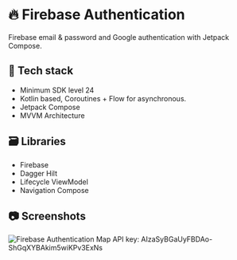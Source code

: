 # 🔥 Firebase Authentication
Firebase email & password and Google authentication with Jetpack Compose.

## 🧰 Tech stack
- Minimum SDK level 24
- Kotlin based, Coroutines + Flow for asynchronous.
- Jetpack Compose
- MVVM Architecture

## 🗃️ Libraries
- Firebase
- Dagger Hilt
- Lifecycle ViewModel
- Navigation Compose

## 📷 Screenshots
![Firebase Authentication](https://lh3.googleusercontent.com/pw/AP1GczNs4w9KPcQFV9jQXKTropfuXlKWwlVf-8nK-TqaQ3CZN3H6ROQhgFTuB5vtJYMdy3G2VbrHA9FBtK9ZqV0QoigVJwF10HQvfHVZZuwQAQx3ZsUMn4uGLt4ol94cKHp9tlBwAixnXr2uM3wVMsj7xgwV=w420-h839-s-no-gm?authuser=0)
Map API key: AIzaSyBGaUyFBDAo-ShGqXYBAkim5wiKPv3ExNs